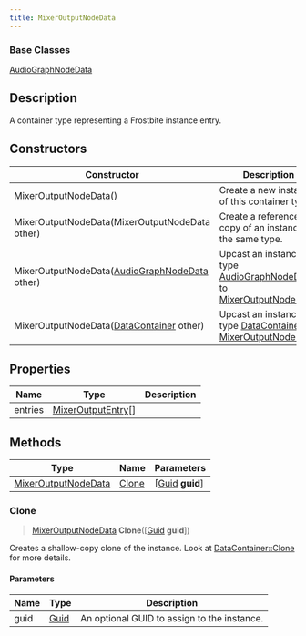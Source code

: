 ```yaml
---
title: MixerOutputNodeData
---
```

### Base Classes

[AudioGraphNodeData](AudioGraphNodeData)

## Description

A container type representing a Frostbite instance entry.

## Constructors

| Constructor                                                                    | Description                                                                                                                   |
| ------------------------------------------------------------------------------ | ----------------------------------------------------------------------------------------------------------------------------- |
| MixerOutputNodeData()                                                          | Create a new instance of this container type.                                                                                 |
| MixerOutputNodeData(MixerOutputNodeData other)                                 | Create a reference copy of an instance of the same type.                                                                      |
| MixerOutputNodeData([AudioGraphNodeData](AudioGraphNodeData) other)            | Upcast an instance of type [AudioGraphNodeData](AudioGraphNodeData) to [MixerOutputNodeData](MixerOutputNodeData).            |
| MixerOutputNodeData([DataContainer](/vext/ref/shared/class/datacontainer) other) | Upcast an instance of type [DataContainer](/vext/ref/shared/class/datacontainer) to [MixerOutputNodeData](MixerOutputNodeData). |

## Properties

| Name    | Type                                     | Description |
| ------- | ---------------------------------------- | ----------- |
| entries | [MixerOutputEntry](MixerOutputEntry)\[\] |             |

## Methods

| Type                                       | Name            | Parameters                                     |
| ------------------------------------------ | --------------- | ---------------------------------------------- |
| [MixerOutputNodeData](MixerOutputNodeData) | [Clone](#clone) | \[[Guid](/vext/ref/shared/class/guid) **guid**\] |

### Clone

> [MixerOutputNodeData](MixerOutputNodeData) **Clone**(\[[Guid](/vext/ref/shared/class/guid) **guid**\])

Creates a shallow-copy clone of the instance. Look at [DataContainer::Clone](/vext/ref/shared/class/datacontainer#clone) for more details.

#### Parameters

| Name | Type         | Description                                 |
| ---- | ------------ | ------------------------------------------- |
| guid | [Guid](Guid) | An optional GUID to assign to the instance. |
